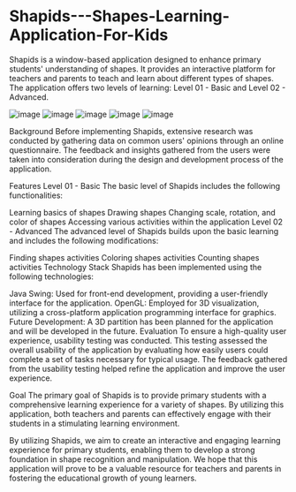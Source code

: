 # Shapids---Shapes-Learning-Application-For-Kids

Shapids is a window-based application designed to enhance primary students' understanding of shapes. It provides an interactive platform for teachers and parents to teach and learn about different types of shapes. The application offers two levels of learning: Level 01 - Basic and Level 02 - Advanced.

![image](https://github.com/sandun-liyanage/Shapids---Shapes-Learning-Application-For-Kids/assets/60921135/09df588c-869f-4b33-bf68-750f89ff12c1)
![image](https://github.com/sandun-liyanage/Shapids---Shapes-Learning-Application-For-Kids/assets/60921135/f9bf7807-8cd6-4404-89d7-03aa73f1b774)
![image](https://github.com/sandun-liyanage/Shapids---Shapes-Learning-Application-For-Kids/assets/60921135/9f137e38-aecd-459d-bde3-b061303d4d18)
![image](https://github.com/sandun-liyanage/Shapids---Shapes-Learning-Application-For-Kids/assets/60921135/7a80effd-8b90-494f-8f52-504fe3d0c3d6)
![image](https://github.com/sandun-liyanage/Shapids---Shapes-Learning-Application-For-Kids/assets/60921135/97ae27df-755a-497b-8da8-246d16c76e4b)


Background
Before implementing Shapids, extensive research was conducted by gathering data on common users' opinions through an online questionnaire. The feedback and insights gathered from the users were taken into consideration during the design and development process of the application.

Features
Level 01 - Basic
The basic level of Shapids includes the following functionalities:

Learning basics of shapes
Drawing shapes
Changing scale, rotation, and color of shapes
Accessing various activities within the application
Level 02 - Advanced
The advanced level of Shapids builds upon the basic learning and includes the following modifications:

Finding shapes activities
Coloring shapes activities
Counting shapes activities
Technology Stack
Shapids has been implemented using the following technologies:

Java Swing: Used for front-end development, providing a user-friendly interface for the application.
OpenGL: Employed for 3D visualization, utilizing a cross-platform application programming interface for graphics.
Future Development: A 3D partition has been planned for the application and will be developed in the future.
Evaluation
To ensure a high-quality user experience, usability testing was conducted. This testing assessed the overall usability of the application by evaluating how easily users could complete a set of tasks necessary for typical usage. The feedback gathered from the usability testing helped refine the application and improve the user experience.

Goal
The primary goal of Shapids is to provide primary students with a comprehensive learning experience for a variety of shapes. By utilizing this application, both teachers and parents can effectively engage with their students in a stimulating learning environment.

By utilizing Shapids, we aim to create an interactive and engaging learning experience for primary students, enabling them to develop a strong foundation in shape recognition and manipulation. We hope that this application will prove to be a valuable resource for teachers and parents in fostering the educational growth of young learners.
